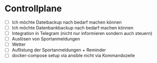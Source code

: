# Controllplane

- [ ] Ich möchte Dateibackup nach bedarf machen können
- [ ] Ich möchte Datenbankbackup nach bedarf machen können
- [ ] Integration in Telegram (nicht nur informieren sondern auch steuern)
- [ ] Auslösen von Sportanmeldungen
- [ ] Wetter
- [ ] Auflistung der Sportanmeldungen + Reminder
- [ ] docker-compose setup via ansible nicht via Kommandozeile
